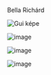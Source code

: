 Bella Richárd

![Gui képe](GuiKép.png)

![image](https://github.com/ASDleves/Kiralynok/assets/95681500/426cab0f-c903-4f84-8ed6-368daa2eb951)

![image](https://github.com/ASDleves/Kiralynok/assets/95681500/af136b10-5523-4cbe-84eb-0de4abd22af5)


![image](https://github.com/ASDleves/Kiralynok/assets/95681500/d638b65b-aada-4d50-a8e6-11eac7ed89a2)
